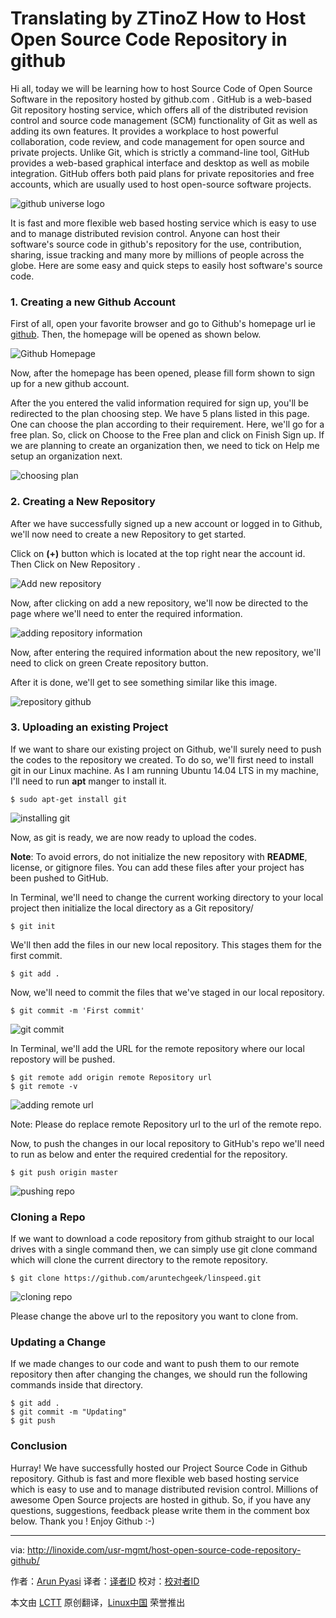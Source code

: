 Translating by ZTinoZ
How to Host Open Source Code Repository in github
================================================================================
Hi all, today we will be learning how to host Source Code of Open Source Software in the repository hosted by github.com . GitHub is a web-based Git repository hosting service, which offers all of the distributed revision control and source code management (SCM) functionality of Git as well as adding its own features. It provides a workplace to host powerful collaboration, code review, and code management for open source and private projects. Unlike Git, which is strictly a command-line tool, GitHub provides a web-based graphical interface and desktop as well as mobile integration. GitHub offers both paid plans for private repositories and free accounts, which are usually used to host open-source software projects.

![github universe logo](http://blog.linoxide.com/wp-content/uploads/2015/03/github-universe.jpg)

It is fast and more flexible web based hosting service which is easy to use and to manage distributed revision control. Anyone can host their software's source code in github's repository for the use, contribution, sharing, issue tracking and many more by millions of people across the globe. Here are some easy and quick steps to easily host software's source code.

### 1. Creating a new Github Account ###

First of all, open your favorite browser and go to Github's homepage url ie [github][1]. Then, the homepage will be opened as shown below.

![Github Homepage](http://blog.linoxide.com/wp-content/uploads/2015/03/github-homepage.png)

Now, after the homepage has been opened, please fill form shown to sign up for a new github account.

After the you entered the valid information required for sign up, you'll be redirected to the plan choosing step. We have 5 plans listed in this page. One can choose the plan according to their requirement. Here, we'll go for a free plan. So, click on Choose to the Free plan and click on Finish Sign up. If we are planning to create an organization then, we need to tick on Help me setup an organization next.

![choosing plan](http://blog.linoxide.com/wp-content/uploads/2015/03/choosing-plan.png)

### 2. Creating a New Repository ###

After we have successfully signed up a new account or logged in to Github, we'll now need to create a new Repository to get started.

Click on **(+)** button which is located at the top right near the account id. Then Click on New Repository .

![Add new repository](http://blog.linoxide.com/wp-content/uploads/2015/03/create-new-repository.png)

Now, after clicking on add a new repository, we'll now be directed to the page where we'll need to enter the required information.

![adding repository information](http://blog.linoxide.com/wp-content/uploads/2015/03/adding-information-repository.png)

Now, after entering the required information about the new repository, we'll need to click on green Create repository button.

After it is done, we'll get to see something similar like this image.

![repository github](http://blog.linoxide.com/wp-content/uploads/2015/03/repository-github.png)

### 3. Uploading an existing Project ###

If we want to share our existing project on Github, we'll surely need to push the codes to the repository we created. To do so, we'll first need to install git in our Linux machine. As I am running Ubuntu 14.04 LTS in my machine, I'll need to run **apt** manger to install it.

    $ sudo apt-get install git

![installing git](http://blog.linoxide.com/wp-content/uploads/2015/03/install-git.png)

Now, as git is ready, we are now ready to upload the codes.

**Note**: To avoid errors, do not initialize the new repository with **README**, license, or gitignore files. You can add these files after your project has been pushed to GitHub.

In Terminal, we'll need to change the current working directory to your local project then initialize the local directory as a Git repository/

    $ git init

We'll then add the files in our new local repository. This stages them for the first commit.

    $ git add .

Now, we'll need to commit the files that we've staged in our local repository.

    $ git commit -m 'First commit'

![git commit](http://blog.linoxide.com/wp-content/uploads/2015/03/git-commit.png)

In Terminal, we'll add the URL for the remote repository where our local repostory will be pushed.

    $ git remote add origin remote Repository url
    $ git remote -v

![adding remote url](http://blog.linoxide.com/wp-content/uploads/2015/03/adding-remote-url.png)

Note: Please do replace remote Repository url to the url of the remote repo.

Now, to push the changes in our local repository to GitHub's repo we'll need to run as below and enter the required credential for the repository.

    $ git push origin master

![pushing repo](http://blog.linoxide.com/wp-content/uploads/2015/03/pushing-repo.png)

### Cloning a Repo ###

If we want to download a code repository from github straight to our local drives with a single command then, we can simply use git clone command which will clone the current directory to the remote repository.

    $ git clone https://github.com/aruntechgeek/linspeed.git

![cloning repo](http://blog.linoxide.com/wp-content/uploads/2015/03/cloning-repo.png)

Please change the above url to the repository you want to clone from.

### Updating a Change ###

If we made changes to our code and want to push them to our remote repository then after changing the changes, we should run the following commands inside that directory.

    $ git add .
    $ git commit -m "Updating"
    $ git push

### Conclusion ###

Hurray! We have successfully hosted our Project Source Code in Github repository. Github is fast and more flexible web based hosting service which is easy to use and to manage distributed revision control. Millions of awesome Open Source projects are hosted in github. So, if you have any questions, suggestions, feedback please write them in the comment box below. Thank you ! Enjoy Github :-)

--------------------------------------------------------------------------------

via: http://linoxide.com/usr-mgmt/host-open-source-code-repository-github/

作者：[Arun Pyasi][a]
译者：[译者ID](https://github.com/译者ID)
校对：[校对者ID](https://github.com/校对者ID)

本文由 [LCTT](https://github.com/LCTT/TranslateProject) 原创翻译，[Linux中国](http://linux.cn/) 荣誉推出

[a]:http://linoxide.com/author/arunp/
[1]:http://github.com/
